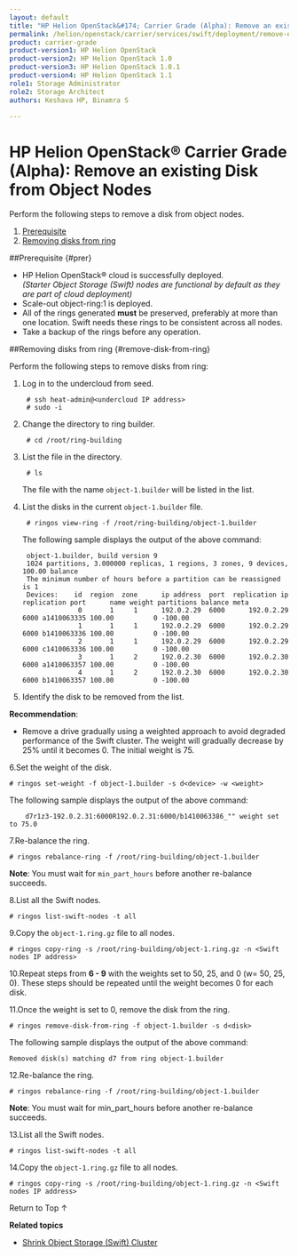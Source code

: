 ```yaml
---
layout: default
title: "HP Helion OpenStack&#174; Carrier Grade (Alpha): Remove an existing Disk from Object Nodes"
permalink: /helion/openstack/carrier/services/swift/deployment/remove-existing-disk/
product: carrier-grade
product-version1: HP Helion OpenStack
product-version2: HP Helion OpenStack 1.0
product-version3: HP Helion OpenStack 1.0.1
product-version4: HP Helion OpenStack 1.1
role1: Storage Administrator
role2: Storage Architect
authors: Keshava HP, Binamra S

---
```

<!--UNDER REVISION-->

<script>

function PageRefresh {
onLoad="window.refresh"
}

PageRefresh();

</script>

<!--
<p style="font-size: small;"> <a href=" /helion/openstack/carrier/services/object/overview/scale-out-swift/">&#9664; PREV</a> | <a href="/helion/openstack/carrier/services/overview/">&#9650; UP</a> | <a href="/helion/openstack/carrier/services/overview/"> NEXT &#9654</a> </p>-->


# HP Helion OpenStack&#174; Carrier Grade (Alpha): Remove an existing Disk from Object Nodes

Perform the following steps to remove a disk from object nodes.

1. [Prerequisite](#prer)
2. [Removing disks from ring](#remove-disk-from-ring)

##Prerequisite {#prer}

* HP Helion OpenStack&#174; cloud is successfully deployed.<br />*(Starter Object Storage (Swift) nodes are functional by default as they are part of cloud deployment)*
* Scale-out object-ring:1 is deployed.
*  All of the rings generated **must** be preserved, preferably at more than one location. Swift needs these rings to be consistent across all nodes.
* Take a backup of the rings before any operation.


##Removing disks from ring {#remove-disk-from-ring}

Perform the following steps to remove disks from ring:

1. Log in to the undercloud from seed. 

		# ssh heat-admin@<undercloud IP address> 
		# sudo -i

2. Change the directory to ring builder.

		# cd /root/ring-building

3. List the file in the directory.

		# ls
	The file with the name `object-1.builder` will be listed in the list.

4. List the disks in the current `object-1.builder` file.

		# ringos view-ring -f /root/ring-building/object-1.builder 

	The following sample displays the output of the above command: 

		object-1.builder, build version 9
		1024 partitions, 3.000000 replicas, 1 regions, 3 zones, 9 devices, 100.00 balance
		The minimum number of hours before a partition can be reassigned is 1
		Devices:    id  region  zone      ip address  port  replication ip  replication port      name weight partitions balance meta
		             0       1     1      192.0.2.29  6000      192.0.2.29              6000 a1410063335 100.00          0 -100.00
		             1       1     1      192.0.2.29  6000      192.0.2.29              6000 b1410063336 100.00          0 -100.00
		             2       1     1      192.0.2.29  6000      192.0.2.29              6000 c1410063336 100.00          0 -100.00
		             3       1     2      192.0.2.30  6000      192.0.2.30              6000 a1410063357 100.00          0 -100.00
		             4       1     2      192.0.2.30  6000      192.0.2.30              6000 b1410063357 100.00          0 -100.00


5. Identify the disk to be removed from the list.

**Recommendation**:

* Remove a drive gradually using a weighted approach to avoid degraded performance of the Swift cluster. The weight will gradually decrease by 25% until it becomes 0. The initial weight is 75.


6.Set the weight of the disk.

	# ringos set-weight -f object-1.builder -s d<device> -w <weight>

The following sample displays the output of the above command:

		d7r1z3-192.0.2.31:6000R192.0.2.31:6000/b1410063386_"" weight set to 75.0

7.Re-balance the ring.

	# ringos rebalance-ring -f /root/ring-building/object-1.builder

**Note**: You must wait for `min_part_hours` before another re-balance succeeds.

8.List all the Swift nodes.

	# ringos list-swift-nodes -t all
		
		
9.Copy the `object-1.ring.gz` file to all nodes.

	# ringos copy-ring -s /root/ring-building/object-1.ring.gz -n <Swift nodes IP address>
	
	
10.Repeat steps from **6 - 9** with the weights set to 50, 25, and 0 (w= 50, 25, 0). These steps should be repeated until the weight becomes 0 for each disk.

11.Once the weight is set to 0, remove the disk from the ring.

	# ringos remove-disk-from-ring -f object-1.builder -s d<disk>

The following sample displays the output of the above command:

	Removed disk(s) matching d7 from ring object-1.builder

12.Re-balance the ring.

	# ringos rebalance-ring -f /root/ring-building/object-1.builder

**Note**: You must wait for min&#095;part_hours before another re-balance succeeds.

13.List all the Swift nodes.

	# ringos list-swift-nodes -t all
		
		
14.Copy the `object-1.ring.gz` file to all nodes.

	# ringos copy-ring -s /root/ring-building/object-1.ring.gz -n <Swift nodes IP address>

<a href="#top" style="padding:14px 0px 14px 0px; text-decoration: none;"> Return to Top &#8593; </a>

**Related topics**

* [Shrink Object Storage (Swift) Cluster]( /helion/openstack/carrier/services/object/swift/shrink-cluster/)


